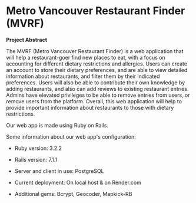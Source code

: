 # Metro Vancouver Restaurant Finder (MVRF)

**Project Abstract**

The MVRF (Metro Vancouver Restaurant Finder) is a web application that will help a restaurant-goer find new places to eat, with a focus on accounting for different dietary restrictions and allergies. Users can create an account to store their dietary preferences, and are able to view detailed information about restaurants, and filter them by their indicated preferences. Users will also be able to contribute their own knowledge by adding restaurants, and also can add reviews to existing restaurant entries. Admins have elevated privileges to be able to remove entries from users, or remove users from the platform. Overall, this web application will help to provide important information about restaurants to those with dietary restrictions.

Our web app is made using Ruby on Rails.


Some information about our web app's configuration:

* Ruby version: 3.2.2

* Rails version: 7.1.1

* Server and client in use: PostgreSQL

* Current deployment: On local host & on Render.com

* Additional gems: Bcrypt, Geocoder, Mapkick-RB
